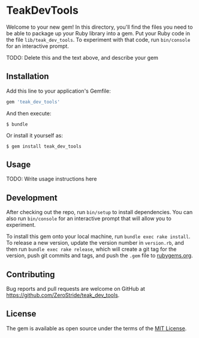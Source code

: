 # TeakDevTools

Welcome to your new gem! In this directory, you'll find the files you need to be able to package up your Ruby library into a gem. Put your Ruby code in the file `lib/teak_dev_tools`. To experiment with that code, run `bin/console` for an interactive prompt.

TODO: Delete this and the text above, and describe your gem

## Installation

Add this line to your application's Gemfile:

```ruby
gem 'teak_dev_tools'
```

And then execute:

    $ bundle

Or install it yourself as:

    $ gem install teak_dev_tools

## Usage

TODO: Write usage instructions here

## Development

After checking out the repo, run `bin/setup` to install dependencies. You can also run `bin/console` for an interactive prompt that will allow you to experiment.

To install this gem onto your local machine, run `bundle exec rake install`. To release a new version, update the version number in `version.rb`, and then run `bundle exec rake release`, which will create a git tag for the version, push git commits and tags, and push the `.gem` file to [rubygems.org](https://rubygems.org).

## Contributing

Bug reports and pull requests are welcome on GitHub at https://github.com/ZeroStride/teak_dev_tools.


## License

The gem is available as open source under the terms of the [MIT License](http://opensource.org/licenses/MIT).

